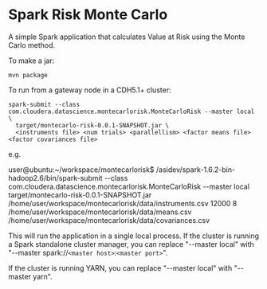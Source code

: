 Spark Risk Monte Carlo
==============

A simple Spark application that calculates Value at Risk using the Monte Carlo method.

To make a jar:

    mvn package

To run from a gateway node in a CDH5.1+ cluster:

    spark-submit --class com.cloudera.datascience.montecarlorisk.MonteCarloRisk --master local \
      target/montecarlo-risk-0.0.1-SNAPSHOT.jar \
      <instruments file> <num trials> <parallellism> <factor means file> <factor covariances file>


e.g.

user@ubuntu:~/workspace/montecarlorisk$ /asidev/spark-1.6.2-bin-hadoop2.6/bin/spark-submit --class com.cloudera.datascience.montecarlorisk.MonteCarloRisk --master local   target/montecarlo-risk-0.0.1-SNAPSHOT.jar   /home/user/workspace/montecarlorisk/data/instruments.csv 12000 8 /home/user/workspace/montecarlorisk/data/means.csv /home/user/workspace/montecarlorisk/data/covariances.csv




This will run the application in a single local process.  If the cluster is running a Spark standalone
cluster manager, you can replace "--master local" with "--master spark://`<master host>`:`<master port>`".

If the cluster is running YARN, you can replace "--master local" with "--master yarn".

